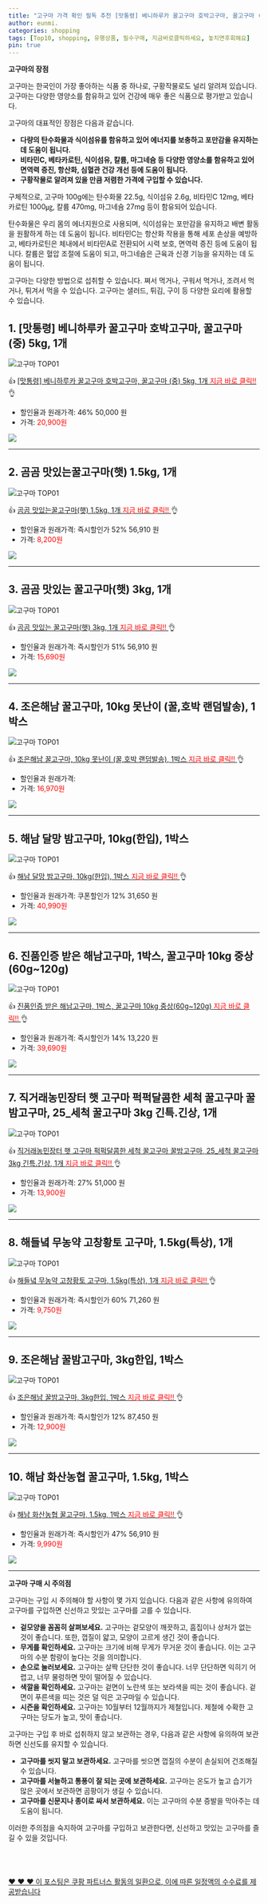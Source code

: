 ```yaml
---
title: "고구마 가격 확인 필독 추천 [맛통령] 베니하루카 꿀고구마 호박고구마, 꿀고구마 (중) 5kg, 1개 비교 장점 구매가이드"
author: eunmi.
categories: shopping
tags: [Top10, shopping, 유행상품, 필수구매, 지금바로클릭하세요, 놓치면후회해요]
pin: true
---
```

**고구마의 장점**

고구마는 한국인이 가장 좋아하는 식품 중 하나로, 구황작물로도 널리 알려져 있습니다. 고구마는 다양한 영양소를 함유하고 있어 건강에 매우 좋은 식품으로 평가받고 있습니다.

고구마의 대표적인 장점은 다음과 같습니다.

* **다량의 탄수화물과 식이섬유를 함유하고 있어 에너지를 보충하고 포만감을 유지하는 데 도움이 됩니다.**
* **비타민C, 베타카로틴, 식이섬유, 칼륨, 마그네슘 등 다양한 영양소를 함유하고 있어 면역력 증진, 항산화, 심혈관 건강 개선 등에 도움이 됩니다.**
* **구황작물로 알려져 있을 만큼 저렴한 가격에 구입할 수 있습니다.**

구체적으로, 고구마 100g에는 탄수화물 22.5g, 식이섬유 2.6g, 비타민C 12mg, 베타카로틴 1000㎍, 칼륨 470mg, 마그네슘 27mg 등이 함유되어 있습니다.

탄수화물은 우리 몸의 에너지원으로 사용되며, 식이섬유는 포만감을 유지하고 배변 활동을 원활하게 하는 데 도움이 됩니다. 비타민C는 항산화 작용을 통해 세포 손상을 예방하고, 베타카로틴은 체내에서 비타민A로 전환되어 시력 보호, 면역력 증진 등에 도움이 됩니다. 칼륨은 혈압 조절에 도움이 되고, 마그네슘은 근육과 신경 기능을 유지하는 데 도움이 됩니다.

고구마는 다양한 방법으로 섭취할 수 있습니다. 쪄서 먹거나, 구워서 먹거나, 조려서 먹거나, 튀겨서 먹을 수 있습니다. 고구마는 샐러드, 튀김, 구이 등 다양한 요리에 활용할 수 있습니다.

   

## 1. [맛통령] 베니하루카 꿀고구마 호박고구마, 꿀고구마 (중) 5kg, 1개

![고구마 TOP01](https://thumbnail8.coupangcdn.com/thumbnails/remote/230x230ex/image/vendor_inventory/487a/a6d51725cdd323fe66ea02cfdf944deff9aa7fe047135433eb6476ee8280.jpg)


👍 [[맛통령] 베니하루카 꿀고구마 호박고구마, 꿀고구마 (중) 5kg, 1개 <font color=red> 지금 바로 클릭!! </font> ](https://link.coupang.com/re/AFFSDP?lptag=AF3617701&subid=GithubCoopas&pageKey=7530553486&traceid=V0-153&itemId=19841454532&vendorItemId=86874419591) 👌 


- 할인율과 원래가격: 46%  50,000   원
- 가격: <span style='color:red'>20,900원</span>

[![](/discount_price.png)](https://link.coupang.com/re/AFFSDP?lptag=AF3617701&subid=GithubCoopas&pageKey=7530553486&traceid=V0-153&itemId=19841454532&vendorItemId=86874419591)

---


   

## 2. 곰곰 맛있는꿀고구마(햇) 1.5kg, 1개

![고구마 TOP01](https://thumbnail10.coupangcdn.com/thumbnails/remote/230x230ex/image/retail/images/699379267485090-81f87b36-5c56-4e35-99ac-6e0257442de1.jpg)


👍 [곰곰 맛있는꿀고구마(햇) 1.5kg, 1개 <font color=red> 지금 바로 클릭!! </font> ](https://link.coupang.com/re/AFFSDP?lptag=AF3617701&subid=GithubCoopas&pageKey=6006314977&traceid=V0-153&itemId=1036057927&vendorItemId=5489327048) 👌 


- 할인율과 원래가격: 즉시할인가 52%  56,910   원
- 가격: <span style='color:red'>8,200원</span>

[![](/discount_price.png)](https://link.coupang.com/re/AFFSDP?lptag=AF3617701&subid=GithubCoopas&pageKey=6006314977&traceid=V0-153&itemId=1036057927&vendorItemId=5489327048)

---


   

## 3. 곰곰 맛있는 꿀고구마(햇) 3kg, 1개

![고구마 TOP01](https://thumbnail9.coupangcdn.com/thumbnails/remote/230x230ex/image/retail/images/6610696544826726-5eb1d923-5a78-4afe-ae54-8883a770ff81.png)


👍 [곰곰 맛있는 꿀고구마(햇) 3kg, 1개 <font color=red> 지금 바로 클릭!! </font> ](https://link.coupang.com/re/AFFSDP?lptag=AF3617701&subid=GithubCoopas&pageKey=6006314977&traceid=V0-153&itemId=3382150111&vendorItemId=71368802282) 👌 


- 할인율과 원래가격: 즉시할인가 51%  56,910   원
- 가격: <span style='color:red'>15,690원</span>

[![](/discount_price.png)](https://link.coupang.com/re/AFFSDP?lptag=AF3617701&subid=GithubCoopas&pageKey=6006314977&traceid=V0-153&itemId=3382150111&vendorItemId=71368802282)

---


   

## 4. 조은해남 꿀고구마, 10kg 못난이 (꿀,호박 랜덤발송), 1박스

![고구마 TOP01](https://thumbnail10.coupangcdn.com/thumbnails/remote/230x230ex/image/vendor_inventory/images/2018/12/28/11/7/60aab93b-b252-45aa-8326-9298c60eed22.jpg)


👍 [조은해남 꿀고구마, 10kg 못난이 (꿀,호박 랜덤발송), 1박스 <font color=red> 지금 바로 클릭!! </font> ](https://link.coupang.com/re/AFFSDP?lptag=AF3617701&subid=GithubCoopas&pageKey=1929079788&traceid=V0-153&itemId=17400720543&vendorItemId=3580057072) 👌 


- 할인율과 원래가격: 
- 가격: <span style='color:red'>16,970원</span>

[![](/discount_price.png)](https://link.coupang.com/re/AFFSDP?lptag=AF3617701&subid=GithubCoopas&pageKey=1929079788&traceid=V0-153&itemId=17400720543&vendorItemId=3580057072)

---


   

## 5. 해남 달망 밤고구마, 10kg(한입), 1박스

![고구마 TOP01](https://thumbnail8.coupangcdn.com/thumbnails/remote/230x230ex/image/vendor_inventory/b235/d44d300d7e1481e077aebd92bfd45a5c0d9d866a812b07851dbe70a48887.jpg)


👍 [해남 달망 밤고구마, 10kg(한입), 1박스 <font color=red> 지금 바로 클릭!! </font> ](https://link.coupang.com/re/AFFSDP?lptag=AF3617701&subid=GithubCoopas&pageKey=7490239456&traceid=V0-153&itemId=19584863086&vendorItemId=85226038667) 👌 


- 할인율과 원래가격: 쿠폰할인가 12%  31,650   원
- 가격: <span style='color:red'>40,990원</span>

[![](/discount_price.png)](https://link.coupang.com/re/AFFSDP?lptag=AF3617701&subid=GithubCoopas&pageKey=7490239456&traceid=V0-153&itemId=19584863086&vendorItemId=85226038667)

---


   

## 6. 진품인증 받은 해남고구마, 1박스, 꿀고구마 10kg 중상(60g~120g)

![고구마 TOP01](https://thumbnail10.coupangcdn.com/thumbnails/remote/230x230ex/image/vendor_inventory/8e95/8ecb03c1dd906c9f317f2c493487f565e3c24376428cba81ad9d907279e3.jpg)


👍 [진품인증 받은 해남고구마, 1박스, 꿀고구마 10kg 중상(60g~120g) <font color=red> 지금 바로 클릭!! </font> ](https://link.coupang.com/re/AFFSDP?lptag=AF3617701&subid=GithubCoopas&pageKey=7534283050&traceid=V0-153&itemId=19790543747&vendorItemId=3776157296) 👌 


- 할인율과 원래가격: 즉시할인가 14%  13,220   원
- 가격: <span style='color:red'>39,690원</span>

[![](/discount_price.png)](https://link.coupang.com/re/AFFSDP?lptag=AF3617701&subid=GithubCoopas&pageKey=7534283050&traceid=V0-153&itemId=19790543747&vendorItemId=3776157296)

---


   

## 7. 직거래농민장터 햇 고구마 퍽퍽달콤한 세척 꿀고구마 꿀밤고구마, 25_세척 꿀고구마 3kg 긴특.긴상, 1개

![고구마 TOP01](https://thumbnail9.coupangcdn.com/thumbnails/remote/230x230ex/image/vendor_inventory/aa57/6798409c09077207d376ce31ef728f8b350d0d8ef4ddb890d24265bced5f.jpg)


👍 [직거래농민장터 햇 고구마 퍽퍽달콤한 세척 꿀고구마 꿀밤고구마, 25_세척 꿀고구마 3kg 긴특.긴상, 1개 <font color=red> 지금 바로 클릭!! </font> ](https://link.coupang.com/re/AFFSDP?lptag=AF3617701&subid=GithubCoopas&pageKey=7508773525&traceid=V0-153&itemId=19670330993&vendorItemId=78419234993) 👌 


- 할인율과 원래가격: 27%  51,000   원
- 가격: <span style='color:red'>13,900원</span>

[![](/discount_price.png)](https://link.coupang.com/re/AFFSDP?lptag=AF3617701&subid=GithubCoopas&pageKey=7508773525&traceid=V0-153&itemId=19670330993&vendorItemId=78419234993)

---


   

## 8. 해들녘 무농약 고창황토 고구마, 1.5kg(특상), 1개

![고구마 TOP01](https://thumbnail10.coupangcdn.com/thumbnails/remote/230x230ex/image/retail/images/2021/08/05/14/4/91178cf0-3e20-40b3-a9cd-ada5673eed62.jpg)


👍 [해들녘 무농약 고창황토 고구마, 1.5kg(특상), 1개 <font color=red> 지금 바로 클릭!! </font> ](https://link.coupang.com/re/AFFSDP?lptag=AF3617701&subid=GithubCoopas&pageKey=6279192046&traceid=V0-153&itemId=10878357600&vendorItemId=78158270664) 👌 


- 할인율과 원래가격: 즉시할인가 60%  71,260   원
- 가격: <span style='color:red'>9,750원</span>

[![](/discount_price.png)](https://link.coupang.com/re/AFFSDP?lptag=AF3617701&subid=GithubCoopas&pageKey=6279192046&traceid=V0-153&itemId=10878357600&vendorItemId=78158270664)

---


   

## 9. 조은해남 꿀밤고구마, 3kg한입, 1박스

![고구마 TOP01](https://thumbnail9.coupangcdn.com/thumbnails/remote/230x230ex/image/vendor_inventory/images/2018/12/28/11/8/e6beb496-d150-4af2-8e74-0a8e2b3d4936.jpg)


👍 [조은해남 꿀밤고구마, 3kg한입, 1박스 <font color=red> 지금 바로 클릭!! </font> ](https://link.coupang.com/re/AFFSDP?lptag=AF3617701&subid=GithubCoopas&pageKey=1929079788&traceid=V0-153&itemId=20331773946&vendorItemId=3580045143) 👌 


- 할인율과 원래가격: 즉시할인가 12%  87,450   원
- 가격: <span style='color:red'>12,900원</span>

[![](/discount_price.png)](https://link.coupang.com/re/AFFSDP?lptag=AF3617701&subid=GithubCoopas&pageKey=1929079788&traceid=V0-153&itemId=20331773946&vendorItemId=3580045143)

---


   

## 10. 해남 화산농협 꿀고구마, 1.5kg, 1박스

![고구마 TOP01](https://thumbnail9.coupangcdn.com/thumbnails/remote/230x230ex/image/retail/images/162423388119389-9f36de11-c752-4aae-9c07-e1f7fb027029.jpg)


👍 [해남 화산농협 꿀고구마, 1.5kg, 1박스 <font color=red> 지금 바로 클릭!! </font> ](https://link.coupang.com/re/AFFSDP?lptag=AF3617701&subid=GithubCoopas&pageKey=294802126&traceid=V0-153&itemId=929980226&vendorItemId=5307553115) 👌 


- 할인율과 원래가격: 즉시할인가 47%  56,910   원
- 가격: <span style='color:red'>9,990원</span>

[![](/discount_price.png)](https://link.coupang.com/re/AFFSDP?lptag=AF3617701&subid=GithubCoopas&pageKey=294802126&traceid=V0-153&itemId=929980226&vendorItemId=5307553115)

---
**고구마 구매 시 주의점**

고구마는 구입 시 주의해야 할 사항이 몇 가지 있습니다. 다음과 같은 사항에 유의하여 고구마를 구입하면 신선하고 맛있는 고구마를 고를 수 있습니다.

* **겉모양을 꼼꼼히 살펴보세요.** 고구마는 겉모양이 깨끗하고, 흠집이나 상처가 없는 것이 좋습니다. 또한, 껍질이 얇고, 모양이 고르게 생긴 것이 좋습니다.
* **무게를 확인하세요.** 고구마는 크기에 비해 무게가 무거운 것이 좋습니다. 이는 고구마의 수분 함량이 높다는 것을 의미합니다.
* **손으로 눌러보세요.** 고구마는 살짝 단단한 것이 좋습니다. 너무 단단하면 익히기 어렵고, 너무 물렁하면 맛이 떨어질 수 있습니다.
* **색깔을 확인하세요.** 고구마는 겉면이 노란색 또는 보라색을 띠는 것이 좋습니다. 겉면이 푸른색을 띠는 것은 덜 익은 고구마일 수 있습니다.
* **시즌을 확인하세요.** 고구마는 10월부터 12월까지가 제철입니다. 제철에 수확한 고구마는 당도가 높고, 맛이 좋습니다.

고구마는 구입 후 바로 섭취하지 않고 보관하는 경우, 다음과 같은 사항에 유의하여 보관하면 신선도를 유지할 수 있습니다.

* **고구마를 씻지 말고 보관하세요.** 고구마를 씻으면 껍질의 수분이 손실되어 건조해질 수 있습니다.
* **고구마를 서늘하고 통풍이 잘 되는 곳에 보관하세요.** 고구마는 온도가 높고 습기가 많은 곳에서 보관하면 곰팡이가 생길 수 있습니다.
* **고구마를 신문지나 종이로 싸서 보관하세요.** 이는 고구마의 수분 증발을 막아주는 데 도움이 됩니다.

이러한 주의점을 숙지하여 고구마를 구입하고 보관한다면, 신선하고 맛있는 고구마를 즐길 수 있을 것입니다.<br><br><br><br><br> [ ❤ ❤ ❤ 이 포스팅은 쿠팡 파트너스 활동의 일환으로, 이에 따른 일정액의 수수료를 제공받습니다](https://link.coupang.com/a/bcEFyh)
